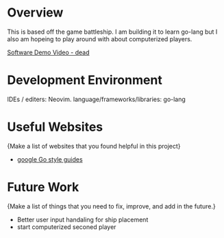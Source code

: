 # Overview

This is based off the game battleship. I am building it to learn go-lang but I also am hopeing to
    play around with about computerized players.

[Software Demo Video - dead]()

# Development Environment

IDEs / editers: Neovim.
language/frameworks/libraries: go-lang

# Useful Websites

{Make a list of websites that you found helpful in this project}
* [google Go style guides](https://google.github.io/styleguide/go/)

# Future Work

{Make a list of things that you need to fix, improve, and add in the future.}
* Better user input handaling for ship placement
* start computerized seconed player




